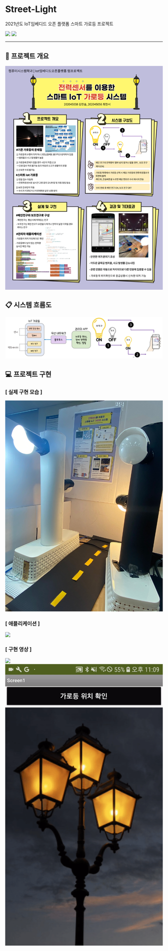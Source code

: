 # Street-Light
2021년도 IoT임베디드 오픈 플랫폼 스마트 가로등 프로젝트

<p> 
 
<img src="https://img.shields.io/badge/Arduino-00979D?style=flat-square&logo=Arduino&logoColor=white"/>
<img src="https://img.shields.io/badge/App Inventor-83B81A?style=flat-square&logo=App Inventor&logoColor=white"/>

</p>
<hr>

## 📑 프로젝트 개요
<img src="libs/포스터.png">

## 📋 시스템 흐름도
<img src="libs/시스템흐름도.png">


<br>

## 💻 프로젝트 구현

### [ 실제 구현 모습 ]
<img src="libs/가로등.png">

### [ 애플리케이션 ]
<img src="libs/앱.png">

### [ 구현 영상 ]
<div>
<img src="https://github.com/0206cho/Street-Light/blob/main/libs/%EA%B5%AC%ED%98%84%EC%98%81%EC%83%81.gif"/>
<img src="https://github.com/0206cho/Street-Light/blob/main/libs/%EA%B5%AC%ED%98%84%EC%98%81%EC%83%812.gif"/>
</div>

